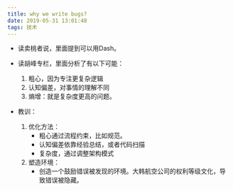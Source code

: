 ```yaml
---
title: why we write bugs?
date: 2019-05-31 13:01:48
tags: 技术
---
```


* 读卖桃者说，里面提到可以用Dash。

* 读胡峰专栏，里面分析了有以下可能：
	1. 粗心，因为专注更复杂逻辑
	2. 认知偏差，对事情的理解不同
	3. 熵增：就是复杂度更高的问题。
* 教训：
	1. 优化方法：
		* 粗心通过流程约束，比如规范。
		* 认知偏差依靠经验总结，或者代码扫描
		* 复杂度，通过调整架构模式
	2. 塑造环境：
		* 创造一个鼓励错误被发现的环境。大韩航空公司的权利等级文化，导致错误被隐藏。  	 
